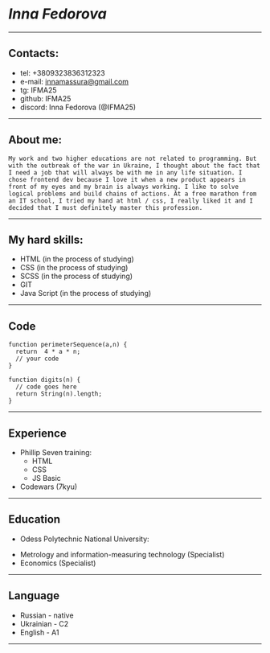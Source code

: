 # ***Inna Fedorova***
---------------------------------------------------------------------------------------
## **Contacts:**

* tel: +3809323836312323
* e-mail: innamassura@gmail.com
* tg: IFMA25
* github: IFMA25
* discord: Inna Fedorova (@IFMA25)
---------------------------------------------------------------------------------------
## **About me:**

    My work and two higher educations are not related to programming. But with the outbreak of the war in Ukraine, I thought about the fact that I need a job that will always be with me in any life situation. I chose frontend dev because I love it when a new product appears in front of my eyes and my brain is always working. I like to solve logical problems and build chains of actions. At a free marathon from an IT school, I tried my hand at html / css, I really liked it and I decided that I must definitely master this profession.
---------------------------------------------------------------------------------------
## **My hard skills:**

* HTML (in the process of studying)
* CSS (in the process of studying)
* SCSS (in the process of studying)
* GIT
* Java Script (in the process of studying)
---------------------------------------------------------------------------------------

## **Code**

```
function perimeterSequence(a,n) {
  return  4 * a * n;
  // your code
}
```
```
function digits(n) {
  // code goes here
  return String(n).length;
}
```
---------------------------------------------------------------------------------------
## **Experience**

* Phillip Seven training:
    + HTML
    + CSS
    + JS Basic
* Codewars (7kyu)
---------------------------------------------------------------------------------------
## **Education**

* Odess Polytechnic National University:
+ Metrology and information-measuring technology (Specialist)
+ Economics (Specialist)
---------------------------------------------------------------------------------------
## **Language**

* Russian - native
* Ukrainian - C2
* English - A1
---------------------------------------------------------------------------------------